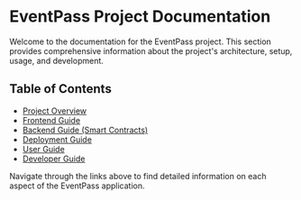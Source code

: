 # EventPass Project Documentation

Welcome to the documentation for the EventPass project. This section provides comprehensive information about the project's architecture, setup, usage, and development.

## Table of Contents

- [Project Overview](./project-overview.md)
- [Frontend Guide](./frontend-guide.md)
- [Backend Guide (Smart Contracts)](./backend-guide.md)
- [Deployment Guide](./deployment-guide.md)
- [User Guide](./user-guide.md)
- [Developer Guide](./developer-guide.md)

Navigate through the links above to find detailed information on each aspect of the EventPass application.